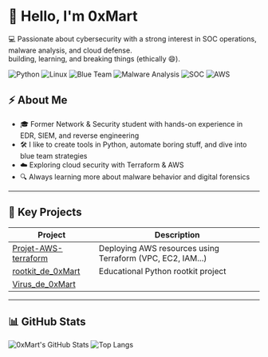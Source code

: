 # 👋 Hello, I'm 0xMart

💻 Passionate about cybersecurity with a strong interest in SOC operations, malware analysis, and cloud defense.  
building, learning, and breaking things (ethically 😄).

![Python](https://img.shields.io/badge/-Python-3776AB?style=for-the-badge&logo=python&logoColor=white)
![Linux](https://img.shields.io/badge/-Linux-FCC624?style=for-the-badge&logo=linux&logoColor=black)
![Blue Team](https://img.shields.io/badge/-Blue_Team-1E90FF?style=for-the-badge&logo=shield&logoColor=white)
![Malware Analysis](https://img.shields.io/badge/-Malware_Analysis-red?style=for-the-badge&logo=virustotal&logoColor=white)
![SOC](https://img.shields.io/badge/-SOC-blue?style=for-the-badge&logo=splunk&logoColor=white)
![AWS](https://img.shields.io/badge/-AWS-232F3E?style=for-the-badge&logo=amazon-aws&logoColor=white)


## ⚡ About Me

- 🎓 Former Network & Security student with hands-on experience in EDR, SIEM, and reverse engineering
- 🛠️ I like to create tools in Python, automate boring stuff, and dive into blue team strategies
- ☁️ Exploring cloud security with Terraform & AWS
- 🔍 Always learning more about malware behavior and digital forensics

---

## 🔐 Key Projects

| Project | Description |
|--------|-------------|
| [Projet-AWS-terraform](https://github.com/0xMart/Projet-AWS-terraform) | Deploying AWS resources using Terraform (VPC, EC2, IAM...) |
| [rootkit_de_0xMart](https://github.com/0xMart/rootkit_de_0xMart) | Educational Python rootkit project |
| [Virus_de_0xMart](https://github.com/0xMart/Virus_de_0xMart)


---

## 📊 GitHub Stats

![0xMart's GitHub Stats](https://github-readme-stats.vercel.app/api?username=0xMart&show_icons=true&theme=radical&hide_title=true)
![Top Langs](https://github-readme-stats.vercel.app/api/top-langs/?username=0xMart&layout=compact&theme=radical)
